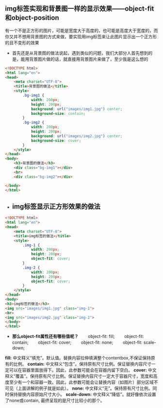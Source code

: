 ## img标签实现和背景图一样的显示效果——object-fit和object-position

有一个不是正方形的图片，可能是宽度大于高度的，也可能是高度大于宽度的，而你又并不想用背景图的方式来做，要实现用img标签来让此图片显示出一个正方形的且不变形的效果

- 首先还是从背景图的做法说起，遇到类似的问题，我们大部分人首先想到的是，能用背景图片做的话，就直接用背景图片来做了，至少我是这么想的

```html
<!DOCTYPE html>
<html lang="en">
<head>
    <meta charset="UTF-8">
    <title>背景图的做法</title>
    <style>
        .bg-img1 {
            width: 200px;
            height: 200px;
            background: url("images/img1.jpg") center;
            background-size: contain;
        }
        .bg-img2 {
            width: 200px;
            height: 200px;
            background: url("images/img2.jpg") center;
            background-size: cover;
        }
    </style>
</head>
<body>
    <h3>背景图的做法</h3>
    <div class="bg-img1"></div>
    <br>
    <div class="bg-img2"></div>

</body>
</html>
```

- ## img标签显示正方形效果的做法

```html
<!DOCTYPE html>
<html lang="en">
<head>
    <meta charset="UTF-8">
    <title>img标签的做法</title>
    <style>
        .img-1 {
            width: 200px;
            height: 200px;
            object-fit: cover;
        }
        .img-2 {
            width: 200px;
            height: 200px;
            object-fit: cover;
        }
    </style>
</head>
<body>
<h3>img标签的做法</h3>
<img src="images/img1.jpg" class="img-1">
<br>
<img src="images/img2.jpg" class="img-2">
</body>
</html>
```

-   **那么object-fit属性还有哪些值呢？**
  　　object-fit: fill; 
  　　object-fit: contain; 
  　　object-fit: cover; 
  　　object-fit: none; 
  　　object-fit: scale-down; 

  **fill:** 中文释义“填充”。默认值。替换内容拉伸填满整个contentbox,不保证保持原有的比例。
  **contain:** 中文释义“包含”。保持原有尺寸比例。保证替换内容尺寸一定可以在容器里面放得下。因此，此参数可能会在容器内留下空白。
  **cover:** 中文释义“覆盖”。保持原有尺寸比例。保证替换内容尺寸一定大于容器尺寸，宽度和高度至少有一个和容器一致。因此，此参数可能会让替换内容（如图片）部分区域不可见（上面讲解的例子就是如此）。
  **none:** 中文释义“无”。保持原有尺寸比例。同时保持替换内容原始尺寸大小。
  **scale-down:** 中文释义“降低”。就好像依次设置了none或contain, 最终呈现的是尺寸比较小的那个。  